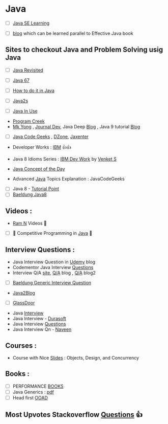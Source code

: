 # Java
- [ ] [Java SE Learning](https://docs.oracle.com/javase/tutorial/tutorialLearningPaths.html)

- [ ] [blog](https://medium.com/@biratkirat/being-an-effective-java-developer-ab183f2b6c25) which can be learned parallel to Effective Java book

## Sites to checkout Java and Problem Solving usig Java
- [ ] [Java Revisited](http://javarevisited.blogspot.in/)
- [ ] [Java 67](http://www.java67.com/)

- [ ] [How to do it in Java](https://howtodoinjava.com/)
- [ ] [Java2s](http://www.java2s.com/)
- [ ] [Java In Use](http://www.javainuse.com/java)
* [Program Creek](https://www.programcreek.com/)
* [Mk Yong](http://www.mkyong.com/tutorials/java-8-tutorials/) , [Journal Dev](https://www.journaldev.com/java-tutorial-java-ee-tutorials?utm_source=website&utm_medium=menubar&utm_campaign=Top-Menu-Bar),  Java Deep [Blog](https://javax0.wordpress.com/) , Java 9 tutorial [Blog](http://www.logicbig.com/tutorials/core-java-tutorial/) 
- [ ] [Java Code Geeks](https://www.javacodegeeks.com/) , [DZone](https://dzone.com/), [Jaxenter](https://jaxenter.com/tag/java-2)
* Developer Works : [IBM](https://www.ibm.com/developerworks/learn/java/) :+1::+1:

* Java 8 Idioms Series : [IBM Dev Work](https://www.ibm.com/developerworks/views/global/libraryview.jsp?site_id=1&contentarea_by=Java%20technology&sort_by=Date&sort_order=1&start=1&end=11&topic_by=-1&product_by=&type_by=All%20Types&show_abstract=false&search_by=Java%208%20idioms&industry_by=-1&series_title_by=) by [Venket S](http://blog.agiledeveloper.com/)

* [Java Concept of the Day](http://javaconceptoftheday.com/jdk-installation/)


* Advanced [Java](https://www.javacodegeeks.com/2015/09/advanced-java.html) Topics Explanation : JavaCodeGeeks
- [ ] Java 8 - [Tutorial Point](https://www.tutorialspoint.com/java8/index.htm)
- [ ] [Baeldung Java8](http://www.baeldung.com/java8)

## Videos :
* [Ram N](https://ramj2ee.blogspot.in/2015/05/java-tutorial.html) Videos :movie_camera:
- [ ] :round_pushpin: Competitive Programming in [Java](https://www.youtube.com/playlist?list=PLMCXHnjXnTnsWU7jYp9XCKPW8ayl6D8fb) :round_pushpin:

## Interview Questions :
* Java Interview Question in [Udemy](https://blog.udemy.com/java-interview-questions/) blog
* Codementor Java Interview [Questions](https://www.codementor.io/blog/java-interview-sample-questions-answers-du107xs23)
* Interview Q/A [site](http://www.javainterview.in/p/core-java-interview-question-are.html), [Q/A](http://codepumpkin.com/category/interview-questions/core-java-interview-questions/) blog , [Q/A](https://gigster.com/java-interview-questions) blog2
- [ ] [Baeldung Generic Interview Question](http://www.baeldung.com/java-generics-interview-questions)
* [Java2Blog](https://java2blog.com/core-java-interview-questions-and-answers/)
- [ ] [GlassDoor](https://www.glassdoor.com/Interview/java-interview-questions-SRCH_KT0,4_SDMC.htm)
* Java [Interview](https://www.youtube.com/playlist?list=PLfi5oI2EMygPcKLx8d_8Jll9eauAhPj2B)
* Java Interview - [Durasoft](https://www.youtube.com/playlist?list=PLd3UqWTnYXOkc_1jk0BC4JPiBypt_eT-K)
* Java Interview [Questions](https://www.youtube.com/playlist?list=PLF9tovyahfL020hGgLIsRMZY4bfSLCFUa)
* Java Interview Qn - [Naveen](https://www.youtube.com/playlist?list=PLFGoYjJG_fqr84PKCp88iPkQDWJSfzaqz)



## Courses :
* Course with Nice [Slides](http://www.cs.cmu.edu/~charlie/courses/15-214/2017-fall/index.html) : Objects, Design, and Concurrency

## Books : 
- [ ] PERFORMANCE [BOOKS](https://github.com/adhikariaman01/BookmarkSiteList/tree/master/MyBookmarkedLink/Java/Performance)
- [ ] Java Generics : [pdf](https://pdfs.semanticscholar.org/2d4a/a0f63c26dee36310c6c1ce3fe1fe4b4551e9.pdf)
- [ ] Head first [OOAD](https://github.com/MarkPThomas/HeadFirst-OOAD/blob/master/Head%20First%20Object-Oriented%20Analysis%20and%20Design.pdf)

## Most Upvotes Stackoverflow [Questions](https://stackoverflow.com/questions/tagged/java?sort=votes) :+1:
